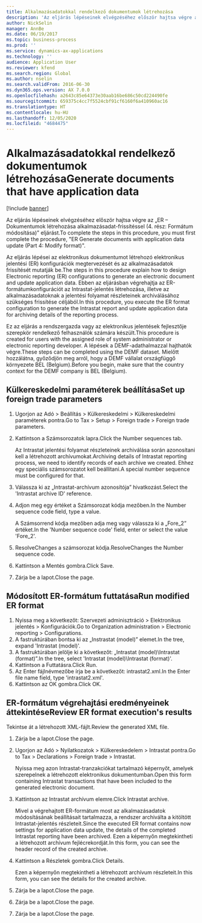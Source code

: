 ```yaml
---
title: Alkalmazásadatokkal rendelkező dokumentumok létrehozása
description: 'Az eljárás lépéseinek elvégzéséhez először hajtsa végre az „ER – Dokumentumok létrehozása alkalmazásadat-frissítéssel (4. rész: Formátum módosítása)” eljárást.'
author: NickSelin
manager: AnnBe
ms.date: 06/19/2017
ms.topic: business-process
ms.prod: ''
ms.service: dynamics-ax-applications
ms.technology: ''
audience: Application User
ms.reviewer: kfend
ms.search.region: Global
ms.author: nselin
ms.search.validFrom: 2016-06-30
ms.dyn365.ops.version: AX 7.0.0
ms.openlocfilehash: a2643c85e64373e30aab16be686c50cd224490fe
ms.sourcegitcommit: 659375c4cc7f5524cbf91cf6160f6a410960ac16
ms.translationtype: HT
ms.contentlocale: hu-HU
ms.lasthandoff: 12/05/2020
ms.locfileid: "4684475"
---
```

# <a name="generate-documents-that-have-application-data"></a><span data-ttu-id="ebfec-103">Alkalmazásadatokkal rendelkező dokumentumok létrehozása</span><span class="sxs-lookup"><span data-stu-id="ebfec-103">Generate documents that have application data</span></span>

[!include [banner](../../includes/banner.md)]

<span data-ttu-id="ebfec-104">Az eljárás lépéseinek elvégzéséhez először hajtsa végre az „ER – Dokumentumok létrehozása alkalmazásadat-frissítéssel (4. rész: Formátum módosítása)” eljárást.</span><span class="sxs-lookup"><span data-stu-id="ebfec-104">To complete the steps in this procedure, you must first complete the procedure, "ER Generate documents with application data update (Part 4: Modify format)".</span></span>



<span data-ttu-id="ebfec-105">Az eljárás lépései az elektronikus dokumentumot létrehozó elektronikus jelentési (ER) konfigurációk megtervezését és az alkalmazásadatok frissítését mutatják be.</span><span class="sxs-lookup"><span data-stu-id="ebfec-105">The steps in this procedure explain how to design Electronic reporting (ER) configurations to generate an electronic document and update application data.</span></span> <span data-ttu-id="ebfec-106">Ebben az eljárásban végrehajtja az ER-formátumkonfigurációt az Intrastat-jelentés létrehozása, illetve az alkalmazásadatoknak a jelentési folyamat részleteinek archiválásához szükséges frissítése céljából.</span><span class="sxs-lookup"><span data-stu-id="ebfec-106">In this procedure, you execute the ER format configuration to generate the Intrastat report and update application data for archiving details of the reporting process.</span></span>



<span data-ttu-id="ebfec-107">Ez az eljárás a rendszergazda vagy az elektronikus jelentések fejlesztője szerepkör rendelkező felhasználók számára készült.</span><span class="sxs-lookup"><span data-stu-id="ebfec-107">This procedure is created for users with the assigned role of system administrator or electronic reporting developer.</span></span> <span data-ttu-id="ebfec-108">A lépések a DEMF-adathalmazzal hajthatók végre.</span><span class="sxs-lookup"><span data-stu-id="ebfec-108">These steps can be completed using the DEMF dataset.</span></span> <span data-ttu-id="ebfec-109">Mielőtt hozzálátna, győződjön meg arról, hogy a DEMF vállalat országfüggő környezete BEL (Belgium).</span><span class="sxs-lookup"><span data-stu-id="ebfec-109">Before you begin, make sure that the country context for the DEMF company is BEL (Belgium).</span></span>


## <a name="set-up-foreign-trade-parameters"></a><span data-ttu-id="ebfec-110">Külkereskedelmi paraméterek beállítása</span><span class="sxs-lookup"><span data-stu-id="ebfec-110">Set up foreign trade parameters</span></span>
1. <span data-ttu-id="ebfec-111">Ugorjon az Adó > Beállítás > Külkereskedelmi > Külkereskedelmi paraméterek pontra.</span><span class="sxs-lookup"><span data-stu-id="ebfec-111">Go to Tax > Setup > Foreign trade > Foreign trade parameters.</span></span>
2. <span data-ttu-id="ebfec-112">Kattintson a Számsorozatok lapra.</span><span class="sxs-lookup"><span data-stu-id="ebfec-112">Click the Number sequences tab.</span></span>

    <span data-ttu-id="ebfec-113">Az Intrastat jelentési folyamat részleteinek archiválása során azonosítani kell a létrehozott archívumokat.</span><span class="sxs-lookup"><span data-stu-id="ebfec-113">Archiving details of Intrastat reporting process, we need to identify records of each archive we created.</span></span> <span data-ttu-id="ebfec-114">Ehhez egy speciális számsorozatot kell beállítani.</span><span class="sxs-lookup"><span data-stu-id="ebfec-114">A special number sequence must be configured for that.</span></span>  

3. <span data-ttu-id="ebfec-115">Válassza ki az „Intrastat-archívum azonosítója” hivatkozást.</span><span class="sxs-lookup"><span data-stu-id="ebfec-115">Select the 'Intrastat archive ID' reference.</span></span>
4. <span data-ttu-id="ebfec-116">Adjon meg egy értéket a Számsorozat kódja mezőben.</span><span class="sxs-lookup"><span data-stu-id="ebfec-116">In the Number sequence code field, type a value.</span></span>

    <span data-ttu-id="ebfec-117">A Számsorrend kódja mezőben adja meg vagy válassza ki a „Fore_2” értéket.</span><span class="sxs-lookup"><span data-stu-id="ebfec-117">In the 'Number sequence code' field, enter or select the value 'Fore_2'.</span></span>  

5. <span data-ttu-id="ebfec-118">ResolveChanges a számsorozat kódja.</span><span class="sxs-lookup"><span data-stu-id="ebfec-118">ResolveChanges the Number sequence code.</span></span>
6. <span data-ttu-id="ebfec-119">Kattintson a Mentés gombra.</span><span class="sxs-lookup"><span data-stu-id="ebfec-119">Click Save.</span></span>
7. <span data-ttu-id="ebfec-120">Zárja be a lapot.</span><span class="sxs-lookup"><span data-stu-id="ebfec-120">Close the page.</span></span>

## <a name="run-modified-er-format"></a><span data-ttu-id="ebfec-121">Módosított ER-formátum futtatása</span><span class="sxs-lookup"><span data-stu-id="ebfec-121">Run modified ER format</span></span>
1. <span data-ttu-id="ebfec-122">Nyissa meg a következőt: Szervezeti adminisztráció > Elektronikus jelentés > Konfigurációk.</span><span class="sxs-lookup"><span data-stu-id="ebfec-122">Go to Organization administration > Electronic reporting > Configurations.</span></span>
2. <span data-ttu-id="ebfec-123">A fastruktúrában bontsa ki az „Instrastat (model)” elemet.</span><span class="sxs-lookup"><span data-stu-id="ebfec-123">In the tree, expand 'Intrastat (model)'.</span></span>
3. <span data-ttu-id="ebfec-124">A fastruktúrában jelölje ki a következőt: „Intrastat (model)\Intrastat (format)”.</span><span class="sxs-lookup"><span data-stu-id="ebfec-124">In the tree, select 'Intrastat (model)\Intrastat (format)'.</span></span>
4. <span data-ttu-id="ebfec-125">Kattintson a Futtatásra.</span><span class="sxs-lookup"><span data-stu-id="ebfec-125">Click Run.</span></span>
5. <span data-ttu-id="ebfec-126">Az Enter fájlnévmezőbe írja be a következőt: intrastat2.xml.</span><span class="sxs-lookup"><span data-stu-id="ebfec-126">In the Enter file name field, type 'intrastat2.xml'.</span></span>
6. <span data-ttu-id="ebfec-127">Kattintson az OK gombra.</span><span class="sxs-lookup"><span data-stu-id="ebfec-127">Click OK.</span></span>

## <a name="review-er-format-executions-results"></a><span data-ttu-id="ebfec-128">ER-formátum végrehajtási eredményeinek áttekintése</span><span class="sxs-lookup"><span data-stu-id="ebfec-128">Review ER format execution's results</span></span>
<span data-ttu-id="ebfec-129">Tekintse át a létrehozott XML-fájlt.</span><span class="sxs-lookup"><span data-stu-id="ebfec-129">Review the generated XML file.</span></span>  
1. <span data-ttu-id="ebfec-130">Zárja be a lapot.</span><span class="sxs-lookup"><span data-stu-id="ebfec-130">Close the page.</span></span>
2. <span data-ttu-id="ebfec-131">Ugorjon az Adó > Nyilatkozatok > Külkereskedelem > Intrastat pontra.</span><span class="sxs-lookup"><span data-stu-id="ebfec-131">Go to Tax > Declarations > Foreign trade > Intrastat.</span></span>

    <span data-ttu-id="ebfec-132">Nyissa meg azon Intrastat-tranzakciókat tartalmazó képernyőt, amelyek szerepelnek a létrehozott elektronikus dokumentumban.</span><span class="sxs-lookup"><span data-stu-id="ebfec-132">Open this form containing Intrastat transactions that have been included to the generated electronic document.</span></span>  

3. <span data-ttu-id="ebfec-133">Kattintson az Intrastat archívum elemre.</span><span class="sxs-lookup"><span data-stu-id="ebfec-133">Click Intrastat archive.</span></span>

    <span data-ttu-id="ebfec-134">Mivel a végrehajtott ER-formátum most az alkalmazásadatok módosításának beállításait tartalmazza, a rendszer archiválta a kitöltött Intrastat-jelentés részleteit.</span><span class="sxs-lookup"><span data-stu-id="ebfec-134">Since the executed ER format contains now settings for application data update, the details of the completed Intrastat reporting have been archived.</span></span> <span data-ttu-id="ebfec-135">Ezen a képernyőn megtekintheti a létrehozott archívum fejlécrekordját.</span><span class="sxs-lookup"><span data-stu-id="ebfec-135">In this form, you can see the header record of the created archive.</span></span>  

4. <span data-ttu-id="ebfec-136">Kattintson a Részletek gombra.</span><span class="sxs-lookup"><span data-stu-id="ebfec-136">Click Details.</span></span>

    <span data-ttu-id="ebfec-137">Ezen a képernyőn megtekintheti a létrehozott archívum részleteit.</span><span class="sxs-lookup"><span data-stu-id="ebfec-137">In this form, you can see the details for the created archive.</span></span>  

5. <span data-ttu-id="ebfec-138">Zárja be a lapot.</span><span class="sxs-lookup"><span data-stu-id="ebfec-138">Close the page.</span></span>
6. <span data-ttu-id="ebfec-139">Zárja be a lapot.</span><span class="sxs-lookup"><span data-stu-id="ebfec-139">Close the page.</span></span>
7. <span data-ttu-id="ebfec-140">Zárja be a lapot.</span><span class="sxs-lookup"><span data-stu-id="ebfec-140">Close the page.</span></span>

